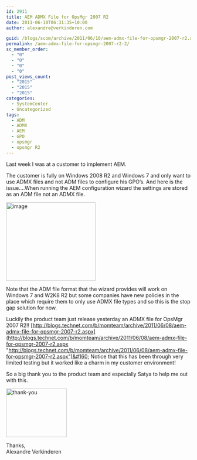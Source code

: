 ```yaml
---
id: 2911
title: AEM ADMX File for OpsMgr 2007 R2
date: 2011-06-10T06:31:35+10:00
author: alexandre@verkinderen.com

guid: /blogs/scom/archive/2011/06/10/aem-admx-file-for-opsmgr-2007-r2.aspx
permalink: /aem-admx-file-for-opsmgr-2007-r2-2/
sc_member_order:
  - "0"
  - "0"
  - "0"
  - "0"
post_views_count:
  - "2015"
  - "2015"
  - "2015"
categories:
  - SystemCenter
  - Uncategorized
tags:
  - ADM
  - ADMX
  - AEM
  - GPO
  - opsmgr
  - opsmgr R2
---
```

Last week I was at a customer to implement AEM.

The customer is fully on Windows 2008 R2 and Windows 7 and only want to use ADMX files and not ADM files to configure his GPO’s. And here is the issue….When running the AEM configuration wizard the settings are stored as an ADM file not an ADMX file. 

[<img style="border-bottom: 0px;border-left: 0px;margin: 0px;padding-left: 0px;padding-right: 0px;border-top: 0px;border-right: 0px;padding-top: 0px" border="0" alt="image" src="https://mscloudstorage.blob.core.windows.net/mscloudstorage//2012/06/image_thumb_2516E0F0.png" width="244" height="214" />](http://scug.be/scom/files/2012/06/image_3499F2BF.png)

Note that the ADM file format that the wizard provides will work on Windows 7 and W2K8 R2 but some companies have new policies in the place which require them to only use ADMX file types and so this is the stop gap solution for now. 

Luckily the product team just release yesterday an ADMX file for OpsMgr 2007 R2!! [http://blogs.technet.com/b/momteam/archive/2011/06/08/aem-admx-file-for-opsmgr-2007-r2.aspx](http://blogs.technet.com/b/momteam/archive/2011/06/08/aem-admx-file-for-opsmgr-2007-r2.aspx "http://blogs.technet.com/b/momteam/archive/2011/06/08/aem-admx-file-for-opsmgr-2007-r2.aspx")&#160; Notice that this has been through very limited testing but it worked like a charm in my customer environment!

So a big thank you to the product team and especially Satya to help me out with this.

[<img style="border-bottom: 0px;border-left: 0px;padding-left: 0px;padding-right: 0px;border-top: 0px;border-right: 0px;padding-top: 0px" border="0" alt="thank-you" src="https://mscloudstorage.blob.core.windows.net/mscloudstorage//2012/06/thank-you_thumb_3E9E6E1D.jpg" width="165" height="133" />](https://mscloudstorage.blob.core.windows.net/mscloudstorage//2012/06/thank-you_43ED54CE.jpg)

Thanks,  
Alexandre Verkinderen
